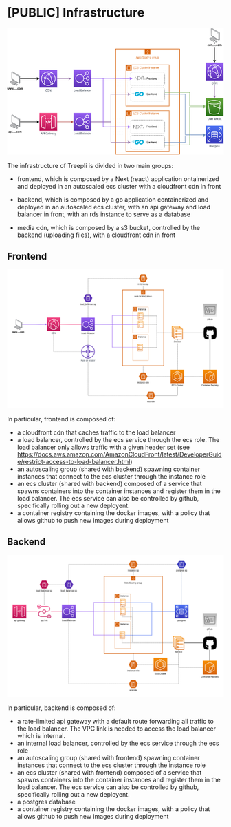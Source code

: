 [PUBLIC] Infrastructure
==============

![](./architecture.png)

The infrastructure of Treepli is divided in two main groups:

- frontend, which is composed by a Next (react) application ontainerized and deployed in an autoscaled ecs cluster with a cloudfront cdn in front

- backend, which is composed by a go application containerized and deployed in an autoscaled ecs cluster, with an api gateway and load balancer in front, with an rds instance to serve as a database

- media cdn, which is composed by a s3 bucket, controlled by the backend (uploading files), with a cloudfront cdn in front

## Frontend

![](./frontend_architecture.png)

In particular, frontend is composed of:

- a cloudfront cdn that caches traffic to the load balancer
- a load balancer, controlled by the ecs service through the ecs role. The load balancer only allows traffic with a given header set (see https://docs.aws.amazon.com/AmazonCloudFront/latest/DeveloperGuide/restrict-access-to-load-balancer.html)
- an autoscaling group (shared with backend) spawning container instances that connect to the ecs cluster through the instance role
- an ecs cluster (shared with backend) composed of a service that spawns containers into the container instances and register them in the load balancer. The ecs service can also be controlled by github, specifically rolling out a new deployent.
- a container registry containing the docker images, with a policy that allows github to push new images during deployment

## Backend

![](./backend_architecture.png)

In particular, backend is composed of:

- a rate-limited api gateway with a default route forwarding all traffic to the load balancer. The VPC link is needed to access the load balancer which is internal.
- an internal load balancer, controlled by the ecs service through the ecs role
- an autoscaling group (shared with frontend) spawning container instances that connect to the ecs cluster through the instance role
- an ecs cluster (shared with frontend) composed of a service that spawns containers into the container instances and register them in the load balancer. The ecs service can also be controlled by github, specifically rolling out a new deployent.
- a postgres database
- a container registry containing the docker images, with a policy that allows github to push new images during deployment
